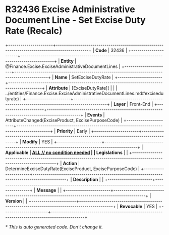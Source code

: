 ﻿---
erp.type: front-end-business-rule
erp.entity: Finance.Excise.ExciseAdministrativeDocumentLines
---

# R32436 Excise Administrative Document Line - Set Excise Duty Rate (Recalc)
+----------------------+----------------------------------------------------------------------------------------------+
| **Code**             | 32436                                                                                        |
+----------------------+----------------------------------------------------------------------------------------------+
| **Entity**           | @Finance.Excise.ExciseAdministrativeDocumentLines                                            |
+----------------------+----------------------------------------------------------------------------------------------+
| **Name**             | SetExciseDutyRate                                                                            |
+----------------------+----------------------------------------------------------------------------------------------+
| **Attribute**        | [ExciseDutyRate](                                                                            |
|                      | ../entities/Finance.Excise.ExciseAdministrativeDocumentLines.md#excisedutyrate)              |
+----------------------+----------------------------------------------------------------------------------------------+
| **Layer**            | Front-End                                                                                    |
+----------------------+----------------------------------------------------------------------------------------------+
| **Events**           | AttributeChanged(ExciseProduct, ExcisePurposeCode)                                           |
+----------------------+----------------------------------------------------------------------------------------------+
| **Priority**         | Early                                                                                        |
+----------------------+----------------------------------------------------------------------------------------------+
| **Modify**           | YES                                                                                          |
+----------------------+----------------------------------------------------------------------------------------------+
| **Applicable         | [ALL // no condition needed](xref:applicable-legislations)                                   |
| Legislations**       |                                                                                              |
+----------------------+----------------------------------------------------------------------------------------------+
| **Action**           | DetermineExciseDutyRate(ExciseProduct, ExcisePurposeCode)                                    |
+----------------------+----------------------------------------------------------------------------------------------+
| **Description**      |                                                                                              |
+----------------------+----------------------------------------------------------------------------------------------+
| **Message**          |                                                                                              |
+----------------------+----------------------------------------------------------------------------------------------+
| **Version**          |                                                                                              |
+----------------------+----------------------------------------------------------------------------------------------+
| **Revocable**        | YES                                                                                          |
+----------------------+----------------------------------------------------------------------------------------------+

*\* This is auto generated code. Don't change it.*
